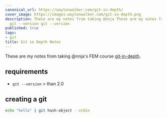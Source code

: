 ```yaml
---
canonical_url: https://waylonwalker.com/git-in-depth/
cover_image: https://images.waylonwalker.com/git-in-depth.png
description: These are my notes from taking @nnja These are my notes from taking @nnja
  git --version git --version
published: true
tags:
- git
title: Git in Depth Notes
---
```


These are my notes from taking @nnja's FEM course [git-in-depth](https://frontendmasters.com/courses/git-in-depth/).

## requirements

* `git --version` > than 2.0

## creating a git

``` bash
echo "hello" | git hash-object --stdin
```